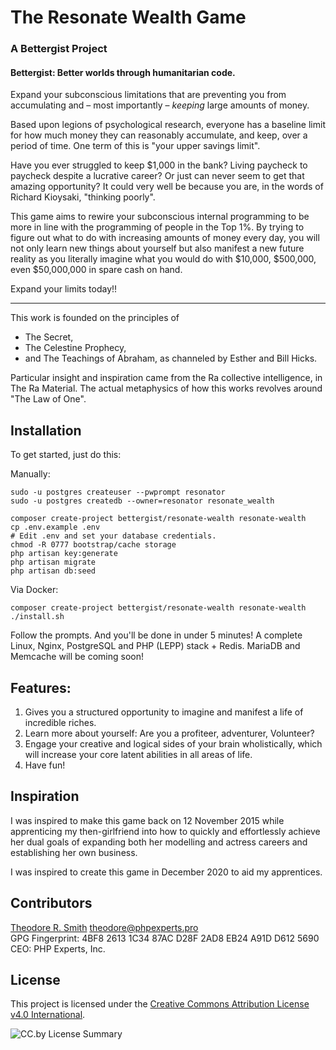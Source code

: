 # The Resonate Wealth Game 
### A Bettergist Project
#### Bettergist: Better worlds through humanitarian code.

Expand your subconscious limitations that are preventing you from accumulating
and – most importantly – *keeping* large amounts of money.

Based upon legions of psychological research, everyone has a baseline limit
for how much money they can reasonably accumulate, and keep, over a period of
time. One term of this is "your upper savings limit".

Have you ever struggled to keep $1,000 in the bank? Living paycheck to paycheck
despite a lucrative career? Or just can never seem to get that amazing opportunity?
It could very well be because you are, in the words of Richard Kioysaki, 
"thinking poorly".

This game aims to rewire your subconscious internal programming to be more in line
with the programming of people in the Top 1%. By trying to figure out what to do
with increasing amounts of money every day, you will not only learn new things about yourself
but also manifest a new future reality as you literally imagine what you would do with $10,000,
$500,000, even $50,000,000 in spare cash on hand.

Expand your limits today!!

---

This work is founded on the principles of
* The Secret,
* The Celestine Prophecy,
* and The Teachings of Abraham, as channeled by Esther and Bill Hicks.

Particular insight and inspiration came from the Ra collective intelligence, in The Ra Material.
The actual metaphysics of how this works revolves around "The Law of One". 

## Installation

To get started, just do this:

Manually:

    sudo -u postgres createuser --pwprompt resonator
    sudo -u postgres createdb --owner=resonator resonate_wealth

    composer create-project bettergist/resonate-wealth resonate-wealth
    cp .env.example .env
    # Edit .env and set your database credentials.
    chmod -R 0777 bootstrap/cache storage 
    php artisan key:generate
    php artisan migrate
    php artisan db:seed
    
Via Docker:

    composer create-project bettergist/resonate-wealth resonate-wealth
    ./install.sh

Follow the prompts. And you'll be done in under 5 minutes! A complete Linux,
Nginx, PostgreSQL and PHP (LEPP) stack + Redis. MariaDB and Memcache will be
coming soon!

## Features: ##

1. Gives you a structured opportunity to imagine and manifest a life of incredible riches.
2. Learn more about yourself: Are you a profiteer, adventurer, Volunteer?
3. Engage your creative and logical sides of your brain wholistically, which will
increase your core latent abilities in all areas of life.
4. Have fun!

## Inspiration ##

I was inspired to make this game back on 12 November 2015 while apprenticing my
then-girlfriend into how to quickly and effortlessly achieve her dual goals of
expanding both her modelling and actress careers and establishing her own business.

I was inspired to create this game in December 2020 to aid my apprentices.

## Contributors

[Theodore R. Smith](https://www.phpexperts.pro/]) <theodore@phpexperts.pro>  
GPG Fingerprint: 4BF8 2613 1C34 87AC D28F  2AD8 EB24 A91D D612 5690  
CEO: PHP Experts, Inc.

## License

This project is licensed under the [Creative Commons Attribution License v4.0 International](LICENSE.cc-by.md).

![CC.by License Summary](https://user-images.githubusercontent.com/1125541/93617603-cd6de580-f99b-11ea-9da4-f79c168c97df.png)
